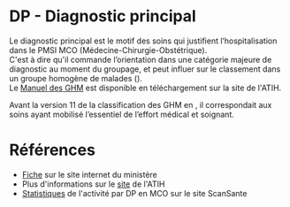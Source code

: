 # DP - Diagnostic principal
<!-- SPDX-License-Identifier: MPL-2.0 -->

Le diagnostic principal est le motif des soins qui justifient l’hospitalisation dans le PMSI MCO (Médecine-Chirurgie-Obstétrique).  
C'est à dire qu'il commande l’orientation dans une catégorie majeure de diagnostic au moment du groupage, et peut influer sur le classement dans un groupe homogène de malades (<link-previewer href="GHM.html" text="GHM" preview-title="GHM - Groupe homogène de malades" preview-text="Un groupe homogène de malades regroupe les prises en charge de même nature médicale et économique et constitue la catégorie élémentaire de classification en MCO."/>).  
Le [Manuel des GHM](https://www.atih.sante.fr/manuel-des-ghm-version-11-version-complete) est disponible en téléchargement sur la site de l'ATIH. <link-previewer href="ATIH.html" text="ATIH" preview-title="ATIH - Agence technique de l'information sur l'hospitalisation" preview-text="L’ATIH est un établissement public de l’État chargé de différentes missions dans les secteurs sanitaire et médico-social. Dans le cadre du SNDS, l’ATIH est en charge du PMSI, la composante relative à l’activité des établissements de santé."/>

Avant la version 11 de la classification des GHM en <link-previewer href="MCO.html" text="MCO" preview-title="MCO - Médecine, chirurgie, obstétrique" preview-text="Terme utilisé pour désigner les activités aigus de courte durée réalisées dans les établissements de santé, en hospitalisation (avec ou sans hébergement) ou en consultations externes."/>, il correspondait aux soins ayant mobilisé l’essentiel de l’effort médical et soignant. 


# Références

- [Fiche](https://solidarites-sante.gouv.fr/professionnels/gerer-un-etablissement-de-sante-medico-social/financement/financement-des-etablissements-de-sante-10795/financement-des-etablissements-de-sante-glossaire/article/diagnostic-principal-dp) sur le site internet du ministère  
- Plus d'informations sur le [site](https://www.atih.sante.fr/manuel-des-ghm-version-11-version-complete) de l'ATIH 
- [Statistiques](https://www.scansante.fr/applications/statistiques-activite-MCO-par-diagnostique-et-actes) de l'activité par DP en MCO sur le site ScanSante
